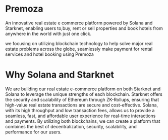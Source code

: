 # Premoza
An innovative real estate e commerce platform powered by Solana and Starknet, enabling users to,buy, rent or sell properties and book hotels from anywhere in the world with just one click.

we focusing on utilizing blockchain technology to help solve major real estate problems across the globe, seamlessly make payment for rental services and hotel booking using Premoza 


# Why Solana and Starknet

We are building our real estate e-commerce platform on both Starknet and Solana to leverage the unique strengths of each blockchain. Starknet offers the security and scalability of Ethereum through ZK-Rollups, ensuring that high-value real estate transactions are secure and cost-effective. Solana, with its high throughput and low transaction fees, allows us to provide a seamless, fast, and affordable user experience for real-time interactions and payments. By utilizing both blockchains, we can create a platform that combines the best of decentralization, security, scalability, and performance for our users.
